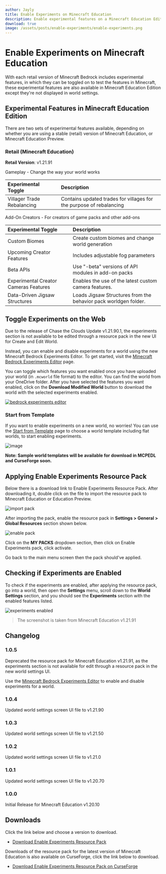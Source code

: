 ```yaml
---
author: Jayly
title: Enable Experiments on Minecraft Education
description: Enable experimental features on a Minecraft Education Edition worlds using a resource pack for testing the latest features offered in latest Minecraft Education edition and Minecraft Education Preview.
download: true
image: /assets/posts/enable-experiments/enable-experiments.png
---
```


# Enable Experiments on Minecraft Education

With each retail version of Minecraft Bedrock includes experimental features, in which they can be toggled on to test the features in Minecraft, these experimental features are also available in Minecraft Education Edition except they're not displayed in world settings.

## Experimental Features in Minecraft Education Edition

There are two sets of experimental features available, depending on whether you are using a stable (retail) version of Minecraft Education, or Minecraft Education Preview.

### Retail (Minecraft Education)

**Retail Version**: v1.21.91

Gameplay - Change the way your world works

| Experimental Toggle        | Description                                                         |
| :------------------------- | :------------------------------------------------------------------ |
| Villager Trade Rebalancing | Contains updated trades for villages for the purpose of rebalancing |

Add-On Creators - For creators of game packs and other add-ons

| Experimental Toggle                   | Description                                                     |
| :------------------------------------ | :-------------------------------------------------------------- |
| Custom Biomes                         | Create custom biomes and change world generation                |
| Upcoming Creator Features             | Includes adjustable fog parameters                              |
| Beta APIs                             | Use "-beta" versions of API modules in add-on packs             |
| Experimental Creator Cameras Features | Enables the use of the latest custom camera features.           |
| Data-Driven Jigsaw Structures         | Loads Jigsaw Structures from the behavior pack worldgen folder. |

## Toggle Experiments on the Web

Due to the release of Chase the Clouds Update v1.21.90.1, the experiments section is not available to be edited through a resource pack in the new UI for Create and Edit World.

Instead, you can enable and disable experiments for a world using the new Minecraft Bedrock Experiments Editor. To get started, visit the [Minecraft Bedrock Experiments Editor](/bedrock-experiments/) page.

You can toggle which features you want enabled once you have uploaded your world (in `.mcworld` file format) to the editor. You can find the world from your OneDrive folder. After you have selected the features you want enabled, click on the **Download Modified World** button to download the world with the selected experiments enabled.

[![bedrock experiments editor](/assets/posts/enable-experiments/bedrock-experiments-editor.png)](/bedrock-experiments/)

### Start from Template

If you want to enable experiments on a new world, no worries! You can use the [Start from Template](/bedrock-experiments/start-from-template/) page to choose a world template including flat worlds, to start enabling experiments.

![image](/assets/posts/bedrock-experiments-editor/start-from-template.png)

**Note: Sample world templates will be available for download in MCPEDL and CurseForge soon.**

## Applying Enable Experiments Resource Pack

Below there is a download link to Enable Experiments Resource Pack. After downloading it, double click on the file to import the resource pack to Minecraft Education or Education Preview.

![import pack](/assets/posts/enable-experiments/import-pack.png)

After importing the pack, enable the resource pack in **Settings > General > Global Resources** section shown below.

![enable pack](/assets/posts/enable-experiments/enable-pack.png)

Click on the **MY PACKS** dropdown section, then click on Enable Experiments pack, click activate.

Go back to the main menu screen then the pack should've applied.

## Checking if Experiments are Enabled

To check if the experiments are enabled, after applying the resource pack, go into a world, then open the **Settings** menu, scroll down to the **World Settings** section, and you should see the **Experiments** section with the enabled features listed.

![experiments enabled](/assets/posts/enable-experiments/experiments-enabled.png)

> The screenshot is taken from Minecraft Education v1.21.91

## Changelog

### 1.0.5

Deprecated the resource pack for Minecraft Education v1.21.91, as the experiments section is not available for edit through a resource pack in the new world settings UI.

Use the [Minecraft Bedrock Experiments Editor](/bedrock-experiments/) to enable and disable experiments for a world.

### 1.0.4

Updated world settings screen UI file to v1.21.90

### 1.0.3

Updated world settings screen UI file to v1.21.50

### 1.0.2

Updated world settings screen UI file to v1.21.0

### 1.0.1

Updated world settings screen UI file to v1.20.70

### 1.0.0

Initial Release for Minecraft Education v1.20.10

## Downloads

Click the link below and choose a version to download.

- [Download Enable Experiments Resource Pack](/posts/enable-experiments/downloads/)

Downloads of the resource pack for the latest version of Minecraft Education is also available on CurseForge, click the link below to download.

- [Download Enable Experiments Resource Pack on CurseForge](https://www.curseforge.com/minecraft-bedrock/texture-packs/enable-experiments/download)
